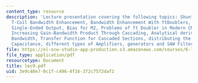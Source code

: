 ```yaml
---
content_type: resource
description: 'Lecture presentation covering the following topics: Shunt-Series Peaking,
  T-Coil Bandwidth Enhancement, Bandwidth Enhancement With ftDoublers, how to create
  Single-Ended Output, Bias for M2, Problems of ft Doubler in Modern CMOS RF Circuits,
  Increasing Gain-Bandwidth Product Through Cascading, Analytical derivation of overall
  Bandwidth, Transfer Function for Cascaded Sections, distributing the Input and Output
  Capacitance, different types of Amplifiers, generators and SAW Filters etc.'
file: https://ol-ocw-studio-app-production.s3.amazonaws.com/courses/6-776-high-speed-communication-circuits-spring-2005/3e9c40e70c1fc4964f16372c7572daf1_lec9.pdf
file_type: application/pdf
resourcetype: Document
title: lec9.pdf
uid: 3e9c40e7-0c1f-c496-4f16-372c7572daf1
---
```

